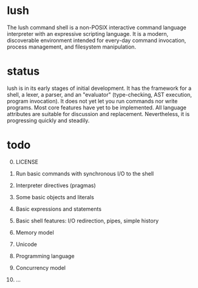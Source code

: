 lush
====

The lush command shell is a non-POSIX interactive command language interpreter with an expressive scripting language.  It is a modern, discoverable environment intended for every-day command invocation, process management, and filesystem manipulation.

status
======

lush is in its early stages of initial development.  It has the framework for a shell, a lexer, a parser, and an "evaluator" (type-checking, AST execution, program invocation).  It does not yet let you run commands nor write programs.  Most core features have yet to be implemented.  All language attributes are suitable for discussion and replacement.  Nevertheless, it is progressing quickly and steadily.

todo
====

0. LICENSE

1. Run basic commands with synchronous I/O to the shell

2. Interpreter directives (pragmas)

3. Some basic objects and literals

4. Basic expressions and statements

5. Basic shell features: I/O redirection, pipes, simple history

6. Memory model

7. Unicode

8. Programming language

9. Concurrency model

10. ...
